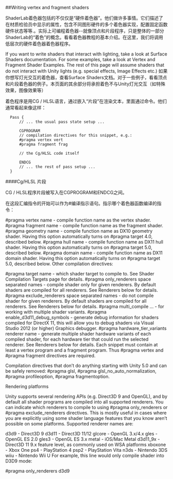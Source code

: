 ##Writing vertex and fragment shaders

ShaderLab着色器包括的不仅仅是“硬件着色器”。他们做许多事情。它们描述了在材质检验员中显示的属性，包含不同图形硬件的多个着色器实现，配置固定函数硬件状态等等.。实际上可编程着色器--就像顶点和片段程序，只是整体的一部分ShaderLab的“着色”的概念。看看着色器教程的基本介绍。在这里，我们将调用低层次的硬件着色器着色器程序。

If you want to write shaders that interact with lighting, take a look at Surface Shaders documentation. For some examples, take a look at Vertex and Fragment Shader Examples. The rest of this page will assume shaders that do not interact with Unity lights (e.g. special effects, Image Effects etc.)
如果你想写灯光交互的着色器，查看Surface Shaders文档。对于一些例子，看看顶点和片段着色器的例子。本页面的其余部分将承担着色不与Unity灯光交互（如特殊效果，图像效果等）

着色程序是用CG / HLSL语言，通过嵌入“片段”在渲染文本，里面通过命令。他们通常看起来像这样：

```
  Pass {
      // ... the usual pass state setup ...
      
      CGPROGRAM
      // compilation directives for this snippet, e.g.:
      #pragma vertex vert
      #pragma fragment frag
      
      // the Cg/HLSL code itself
      
      ENDCG
      // ... the rest of pass setup ...
  }
```

####Cg/HLSL 片段

CG / HLSL程序片段被写入在CGPROGRAM和ENDCG之间。

在这段汇编指令的开始可以作为#编译指示语句。指示哪个着色器函数编译的指令：

#pragma vertex name - compile function name as the vertex shader.
#pragma fragment name - compile function name as the fragment shader.
#pragma geometry name - compile function name as DX10 geometry shader. Having this option automatically turns on #pragma target 4.0, described below.
#pragma hull name - compile function name as DX11 hull shader. Having this option automatically turns on #pragma target 5.0, described below.
#pragma domain name - compile function name as DX11 domain shader. Having this option automatically turns on #pragma target 5.0, described below.
Other compilation directives:

#pragma target name - which shader target to compile to. See Shader Compilation Targets page for details.
#pragma only_renderers space separated names - compile shader only for given renderers. By default shaders are compiled for all renderers. See Renderers below for details.
#pragma exclude_renderers space separated names - do not compile shader for given renderers. By default shaders are compiled for all renderers. See Renderers below for details.
#pragma multi_compile … - for working with multiple shader variants.
#pragma enable_d3d11_debug_symbols - generate debug information for shaders compiled for DirectX 11, this will allow you to debug shaders via Visual Studio 2012 (or higher) Graphics debugger.
#pragma hardware_tier_variants renderer name - generate multiple shader hardware variants of each compiled shader, for each hardware tier that could run the selected renderer. See Renderers below for details.
Each snippet must contain at least a vertex program and a fragment program. Thus #pragma vertex and #pragma fragment directives are required.

Compilation directives that don’t do anything starting with Unity 5.0 and can be safely removed: #pragma glsl, #pragma glsl_no_auto_normalization, #pragma profileoption, #pragma fragmentoption.

Rendering platforms

Unity supports several rendering APIs (e.g. Direct3D 9 and OpenGL), and by default all shader programs are compiled into all supported renderers. You can indicate which renderers to compile to using #pragma only_renderers or #pragma exclude_renderers directives. This is mostly useful in cases where you are explicitly using some shader language features that you know aren’t possible on some platforms. Supported renderer names are:

d3d9 - Direct3D 9
d3d11 - Direct3D 11/12
glcore - OpenGL 3.x/4.x
gles - OpenGL ES 2.0
gles3 - OpenGL ES 3.x
metal - iOS/Mac Metal
d3d11_9x - Direct3D 11 9.x feature level, as commonly used on WSA platforms
xboxone - Xbox One
ps4 - PlayStation 4
psp2 - PlayStation Vita
n3ds - Nintendo 3DS
wiiu - Nintendo Wii U
For example, this line would only compile shader into D3D9 mode:

#pragma only_renderers d3d9